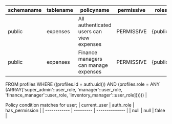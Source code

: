| schemaname | tablename | policyname                                | permissive | roles    | cmd    | qual                                                                                                                                                                                                                       |
| ---------- | --------- | ----------------------------------------- | ---------- | -------- | ------ | -------------------------------------------------------------------------------------------------------------------------------------------------------------------------------------------------------------------------- |
| public     | expenses  | All authenticated users can view expenses | PERMISSIVE | {public} | SELECT | (auth.role() = 'authenticated'::text)                                                                                                                                                                                      |
| public     | expenses  | Finance managers can manage expenses      | PERMISSIVE | {public} | ALL    | (EXISTS ( SELECT 1
   FROM profiles
  WHERE ((profiles.id = auth.uid()) AND (profiles.role = ANY (ARRAY['super_admin'::user_role, 'manager'::user_role, 'finance_manager'::user_role, 'inventory_manager'::user_role]))))) |


  Policy condition matches for user; 
  | current_user | auth_role | has_permission |
| ------------ | --------- | -------------- |
| null         | null      | false          |